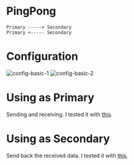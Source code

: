 # PingPong
```
Primary -----> Secondary
Primary <----- Secondary
```

# Configuration   

![config-basic-1](https://user-images.githubusercontent.com/6020549/158706278-a9e4515c-d983-4111-b094-6c1f81c91d9a.jpg)
![config-basic-2](https://user-images.githubusercontent.com/6020549/158706282-9f3fb710-f3c6-4c85-960d-c303acc960b3.jpg)

# Using as Primary   
Sending and receiving.
I tested it with [this](https://github.com/nopnop2002/esp-idf-cc1101/tree/main/arduino/secondary).   

# Using as Secondary   
Send back the received data.
I tested it with [this](https://github.com/nopnop2002/esp-idf-cc1101/tree/main/arduino/primary).   


